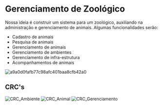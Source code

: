 # Gerenciamento de Zoológico
Nossa ideia é construir um sistema para um zoológico, auxiliando na administração e gerenciamento de animais.
Algumas funcionalidades serão:

* Cadastro de animais
* Pesquisa de animais
* Gerenciamento de animais
* Gerenciamento de ambientes
* Gerenciamento de infra-estrutura
* Acompanhamentos de animais

![a9a0d0fafb77c98afc401baa8cfb42a0](https://user-images.githubusercontent.com/36963093/66428256-1b3c4880-e9ec-11e9-8c30-9f3dfb0ef583.jpg)
## CRC's
![CRC_Ambiente](https://user-images.githubusercontent.com/36963093/66438362-d243be80-ea02-11e9-9e28-69b1cd4b052d.PNG)
![CRC_Animal](https://user-images.githubusercontent.com/36963093/66438368-d8399f80-ea02-11e9-891b-6c3ddb267684.PNG)
![CRC_Gerenciamento](https://user-images.githubusercontent.com/53871994/68912369-c1d7df80-0736-11ea-8983-0fe0c2e8eb70.png)
